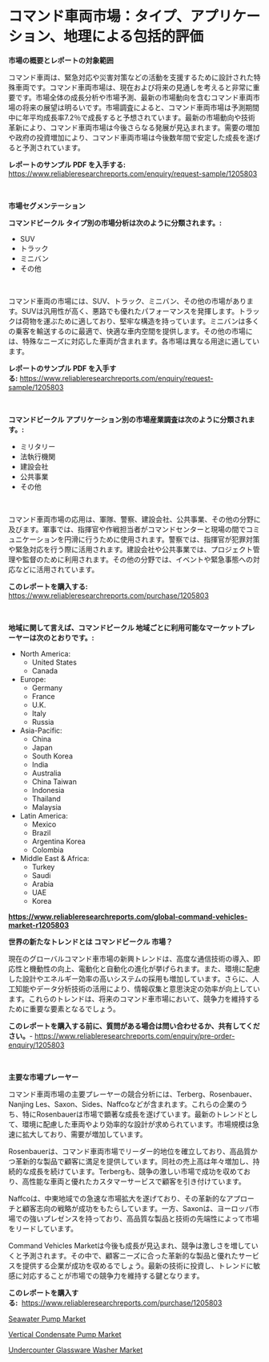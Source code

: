 <p><h1>コマンド車両市場：タイプ、アプリケーション、地理による包括的評価</h1></p><p><strong>市場の概要とレポートの対象範囲</strong></p>
<p><p>コマンド車両は、緊急対応や災害対策などの活動を支援するために設計された特殊車両です。コマンド車両市場は、現在および将来の見通しを考えると非常に重要です。市場全体の成長分析や市場予測、最新の市場動向を含むコマンド車両市場の将来の展望は明るいです。市場調査によると、コマンド車両市場は予測期間中に年平均成長率7.2％で成長すると予想されています。最新の市場動向や技術革新により、コマンド車両市場は今後さらなる発展が見込まれます。需要の増加や政府の投資増加により、コマンド車両市場は今後数年間で安定した成長を遂げると予測されています。</p></p>
<p><strong>レポートのサンプル PDF を入手する:</strong> <a href="https://www.reliableresearchreports.com/enquiry/request-sample/1205803">https://www.reliableresearchreports.com/enquiry/request-sample/1205803</a></p>
<p>&nbsp;</p>
<p><strong>市場セグメンテーション</strong></p>
<p><strong>コマンドビークル タイプ別の市場分析は次のように分類されます。:</strong></p>
<p><ul><li>SUV</li><li>トラック</li><li>ミニバン</li><li>その他</li></ul></p>
<p>&nbsp;</p>
<p><p>コマンド車両の市場には、SUV、トラック、ミニバン、その他の市場があります。SUVは汎用性が高く、悪路でも優れたパフォーマンスを発揮します。トラックは荷物を運ぶために適しており、堅牢な構造を持っています。ミニバンは多くの乗客を輸送するのに最適で、快適な車内空間を提供します。その他の市場には、特殊なニーズに対応した車両が含まれます。各市場は異なる用途に適しています。</p></p>
<p><strong>レポートのサンプル PDF を入手する:</strong>&nbsp;<a href="https://www.reliableresearchreports.com/enquiry/request-sample/1205803">https://www.reliableresearchreports.com/enquiry/request-sample/1205803</a></p>
<p>&nbsp;</p>
<p><strong> コマンドビークル アプリケーション別の市場産業調査は次のように分類されます。:</strong></p>
<p><ul><li>ミリタリー</li><li>法執行機関</li><li>建設会社</li><li>公共事業</li><li>その他</li></ul></p>
<p>&nbsp;</p>
<p><p>コマンド車両市場の応用は、軍隊、警察、建設会社、公共事業、その他の分野に及びます。軍事では、指揮官や作戦担当者がコマンドセンターと現場の間でコミュニケーションを円滑に行うために使用されます。警察では、指揮官が犯罪対策や緊急対応を行う際に活用されます。建設会社や公共事業では、プロジェクト管理や監督のために利用されます。その他の分野では、イベントや緊急事態への対応などに活用されています。</p></p>
<p><strong>このレポートを購入する:</strong>&nbsp; <a href="https://www.reliableresearchreports.com/purchase/1205803">https://www.reliableresearchreports.com/purchase/1205803</a></p>
<p>&nbsp;</p>
<p><strong>地域に関して言えば、コマンドビークル 地域ごとに利用可能なマーケットプレーヤーは次のとおりです。:</strong></p>
<p><ul>
    <li>
        North America:
        <ul>
            <li>United States</li>
            <li>Canada</li>
        </ul>
    </li>
    <li>
        Europe:
        <ul>
            <li>Germany</li>
            <li>France</li>
            <li>U.K.</li>
            <li>Italy</li>
            <li>Russia</li>
        </ul>
    </li>
    <li>
        Asia-Pacific:
        <ul>
            <li>China</li>
            <li>Japan</li>
            <li>South Korea</li>
            <li>India</li>
            <li>Australia</li>
            <li>China Taiwan</li>
            <li>Indonesia</li>
            <li>Thailand</li>
            <li>Malaysia</li>
        </ul>
    </li>
    <li>
        Latin America:
        <ul>
            <li>Mexico</li>
            <li>Brazil</li>
            <li>Argentina Korea</li>
            <li>Colombia</li>
        </ul>
    </li>
    <li>
        Middle East & Africa:
        <ul>
            <li>Turkey</li>
            <li>Saudi</li>
            <li>Arabia</li>
            <li>UAE</li>
            <li>Korea</li>
        </ul>
    </li>
    </ul></p>
<p><strong><a href="https://www.reliableresearchreports.com/global-command-vehicles-market-r1205803">https://www.reliableresearchreports.com/global-command-vehicles-market-r1205803</a></strong>&nbsp;</p>
<p><strong>世界の新たなトレンドとは コマンドビークル 市場？</strong></p>
<p><p>現在のグローバルコマンド車市場の新興トレンドは、高度な通信技術の導入、即応性と機動性の向上、電動化と自動化の進化が挙げられます。また、環境に配慮した設計やエネルギー効率の高いシステムの採用も増加しています。さらに、人工知能やデータ分析技術の活用により、情報収集と意思決定の効率が向上しています。これらのトレンドは、将来のコマンド車市場において、競争力を維持するために重要な要素となるでしょう。</p></p>
<p><strong>このレポートを購入する前に、質問がある場合は問い合わせるか、共有してください。</strong>- <a href="https://www.reliableresearchreports.com/enquiry/pre-order-enquiry/1205803">https://www.reliableresearchreports.com/enquiry/pre-order-enquiry/1205803</a></p>
<p>&nbsp;</p>
<p><strong>主要な市場プレーヤー</strong></p>
<p><p>コマンド車両市場の主要プレーヤーの競合分析には、Terberg、Rosenbauer、Nanjing Les、Saxon、Sides、Naffcoなどが含まれます。これらの企業のうち、特にRosenbauerは市場で顕著な成長を遂げています。最新のトレンドとして、環境に配慮した車両やより効率的な設計が求められています。市場規模は急速に拡大しており、需要が増加しています。</p><p>Rosenbauerは、コマンド車両市場でリーダー的地位を確立しており、高品質かつ革新的な製品で顧客に満足を提供しています。同社の売上高は年々増加し、持続的な成長を続けています。Terbergも、競争の激しい市場で成功を収めており、高性能な車両と優れたカスタマーサービスで顧客を引き付けています。</p><p>Naffcoは、中東地域での急速な市場拡大を遂げており、その革新的なアプローチと顧客志向の戦略が成功をもたらしています。一方、Saxonは、ヨーロッパ市場での強いプレゼンスを持っており、高品質な製品と技術の先端性によって市場をリードしています。</p><p>Command Vehicles Marketは今後も成長が見込まれ、競争は激しさを増していくと予測されます。その中で、顧客ニーズに合った革新的な製品と優れたサービスを提供する企業が成功を収めるでしょう。最新の技術に投資し、トレンドに敏感に対応することが市場での競争力を維持する鍵となります。</p></p>
<p><strong>このレポートを購入する:</strong>&nbsp;&nbsp;<a href="https://www.reliableresearchreports.com/purchase/1205803">https://www.reliableresearchreports.com/purchase/1205803</a></p>
<p><p><a href="https://github.com/Angelnienowdseej3e45z3p8c/Market-Research-Report-List-2/blob/main/seawater-pump-market.md">Seawater Pump Market</a></p><p><a href="https://github.com/brentleyjimmiealvaradoz4l1rea/Market-Research-Report-List-2/blob/main/vertical-condensate-pump-market.md">Vertical Condensate Pump Market</a></p><p><a href="https://github.com/YashRP12/Market-Research-Report-List-4/blob/main/undercounter-glassware-washer-market.md">Undercounter Glassware Washer Market</a></p></p>